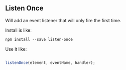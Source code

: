 ## Listen Once

Will add an event listener that will only fire the first time.

Install is like:

```javascript
npm install --save listen-once
```

Use it like:

```javascript

listenOnce(element, eventName, handler);

```